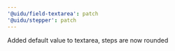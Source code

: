 ```yaml
---
'@uidu/field-textarea': patch
'@uidu/stepper': patch
---
```


Added default value to textarea, steps are now rounded
